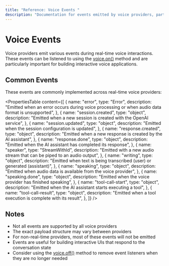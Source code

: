 ```yaml
---
title: "Reference: Voice Events "
description: "Documentation for events emitted by voice providers, particularly for real-time voice interactions."
---
```


# Voice Events

Voice providers emit various events during real-time voice interactions. These events can be listened to using the [voice.on()](./voice.on) method and are particularly important for building interactive voice applications.

## Common Events

These events are commonly implemented across real-time voice providers:

<PropertiesTable
  content={[
    {
      name: "error",
      type: "Error",
      description:
        "Emitted when an error occurs during voice processing or when audio data format is unsupported",
    },
    {
      name: "session.created",
      type: "object",
      description:
        "Emitted when a new session is created with the OpenAI service",
    },
    {
      name: "session.updated",
      type: "object",
      description: "Emitted when the session configuration is updated",
    },
    {
      name: "response.created",
      type: "object",
      description: "Emitted when a new response is created by the AI assistant",
    },
    {
      name: "response.done",
      type: "object",
      description: "Emitted when the AI assistant has completed its response",
    },
    {
      name: "speaker",
      type: "StreamWithId",
      description:
        "Emitted with a new audio stream that can be piped to an audio output",
    },
    {
      name: "writing",
      type: "object",
      description:
        "Emitted when text is being transcribed (user) or generated (assistant)",
    },
    {
      name: "speaking",
      type: "object",
      description:
        "Emitted when audio data is available from the voice provider",
    },
    {
      name: "speaking.done",
      type: "object",
      description: "Emitted when the voice provider has finished speaking",
    },
    {
      name: "tool-call-start",
      type: "object",
      description: "Emitted when the AI assistant starts executing a tool",
    },
    {
      name: "tool-call-result",
      type: "object",
      description: "Emitted when a tool execution is complete with its result",
    },
  ]}
/>

## Notes

- Not all events are supported by all voice providers
- The exact payload structure may vary between providers
- For non-real-time providers, most of these events will not be emitted
- Events are useful for building interactive UIs that respond to the conversation state
- Consider using the [voice.off()](./voice.off) method to remove event listeners when they are no longer needed
